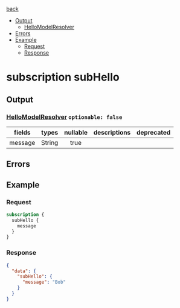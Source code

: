 [back](../tableOfContent.md)
* [Output](#output)
  * [HelloModelResolver](#hellomodelresolver-optionable-false)
* [Errors](#errors)
* [Example](#example)
  * [Request](#request)
  * [Response](#response)

# subscription subHello
 
## Output
### [HelloModelResolver](../assets/types/hellomodelresolver.md) `optionable: false`
| fields |types |nullable |descriptions |deprecated |
| :----:  |:---:  |:--------:  |:----------:  |:--------:  |
| message |String |true | | 

## Errors
## Example
### Request
```graphql
subscription {
  subHello {
    message
  }
}
```
### Response
```json
{
  "data": {
    "subHello": {
      "message": "Bob"
    }
  }
}
```